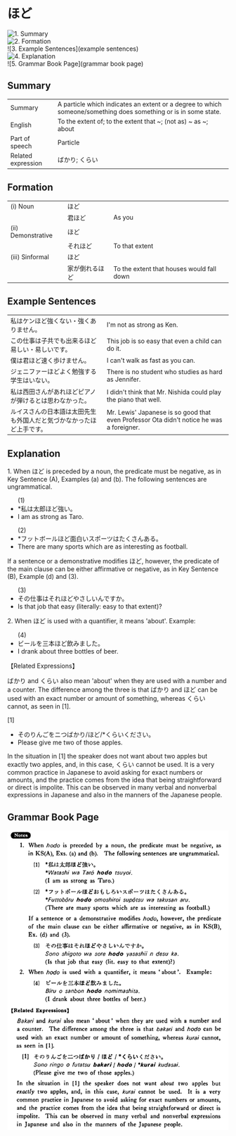 # ほど

![1. Summary](summary)<br>
![2. Formation](formation)<br>
![3. Example Sentences](example sentences)<br>
![4. Explanation](explanation)<br>
![5. Grammar Book Page](grammar book page)<br>


## Summary

<table><tr>   <td>Summary</td>   <td>A particle which indicates an extent or a degree to which someone/something does something or is in some state.</td></tr><tr>   <td>English</td>   <td>To the extent of; to the extent that ~; (not as) ~ as ~; about</td></tr><tr>   <td>Part of speech</td>   <td>Particle</td></tr><tr>   <td>Related expression</td>   <td>ばかり; くらい</td></tr></table>

## Formation

<table class="table"><tbody><tr class="tr head"><td class="td"><span class="numbers">(i)</span> <span class="bold">Noun</span></td><td class="td"><span class="concept">ほど</span></td><td class="td"></td></tr><tr class="tr"><td class="td"></td><td class="td"><span>君</span><span class="concept">ほど</span></td><td class="td"><span>As you</span></td></tr><tr class="tr head"><td class="td"><span class="numbers">(ii)</span> <span class="bold">Demonstrative</span></td><td class="td"><span class="concept">ほど</span></td><td class="td"></td></tr><tr class="tr"><td class="td"></td><td class="td"><span>それ</span><span class="concept">ほど</span></td><td class="td"><span>To that extent</span></td></tr><tr class="tr head"><td class="td"><span class="numbers">(iii)</span> <span class="bold">Sinformal</span></td><td class="td"><span class="concept">ほど</span></td><td class="td"></td></tr><tr class="tr"><td class="td"></td><td class="td"><span>家が倒れる</span><span class="concept">ほど</span></td><td class="td"><span>To the extent that houses would fall down</span></td></tr></tbody></table>

## Example Sentences

<table><tr>   <td>私はケンほど強くない・強くありません。</td>   <td>I'm not as strong as Ken.</td></tr><tr>   <td>この仕事は子共でも出来るほど易しい・易しいです。</td>   <td>This job is so easy that even a child can do it.</td></tr><tr>   <td>僕は君ほど速く歩けません。</td>   <td>I can't walk as fast as you can.</td></tr><tr>   <td>ジェニファーほどよく勉強する学生はいない。</td>   <td>There is no student who studies as hard as Jennifer.</td></tr><tr>   <td>私は西田さんがあれほどピアノが弾けるとは思わなかった。</td>   <td>I didn't think that Mr. Nishida could play the piano that well.</td></tr><tr>   <td>ルイスさんの日本語は太田先生も外国人だと気づかなかったほど上手です。</td>   <td>Mr. Lewis' Japanese is so good that even Professor Ota didn't notice he was a foreigner.</td></tr></table>

## Explanation

<p>1. When <span class="cloze">ほど</span> is preceded by a noun, the predicate must be negative, as in Key Sentence (A), Examples (a) and (b). The following sentences are ungrammatical.</p>  <ul>(1) <li>*私は太郎<span class="cloze">ほど</span>強い。</li> <li>I am as strong as Taro.</li> </ul>  <ul>(2) <li>*フットボール<span class="cloze">ほど</span>面白いスポーツはたくさんある。</li> <li>There are many sports which are as interesting as football.</li> </ul>  <p>If a sentence or a demonstrative modifies <span class="cloze">ほど</span>, however, the predicate of the main clause can be either affirmative or negative, as in Key Sentence (B), Example (d) and (3).</p>  <ul>(3) <li>その仕事はそれ<span class="cloze">ほど</span>やさしいんですか。</li> <li>Is that job that easy (literally: easy to that extent)?</li> </ul>  <p>2. When <span class="cloze">ほど</span> is used with a quantifier, it means 'about'. Example:</p>  <ul>(4) <li>ビールを三本<span class="cloze">ほど</span>飲みました。</li> <li>I drank about three bottles of beer.</li> </ul>  <p>【Related Expressions】</p>  <p>ばかり and くらい also mean 'about' when they are used with a number and a counter. The difference among the three is that ばかり and <span class="cloze">ほど</span> can be used with an exact number or amount of something, whereas くらい cannot, as seen in [1].</p>  <p>[1]</p>  <ul> <li>そのりんごをニつばかり/<span class="cloze">ほど</span>/*くらいください。</li> <li>Please give me two of those apples.</li> </ul>  <p>In the situation in [1] the speaker does not want about two apples but exactly two apples, and, in this case, くらい cannot be used. It is a very common practice in Japanese to avoid asking for exact numbers or amounts, and the practice comes from the idea that being straightforward or direct is impolite. This can be observed in many verbal and nonverbal expressions in Japanese and also in the manners of the Japanese people.</p>

## Grammar Book Page

![](../img/Basicほど.png)

